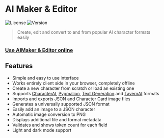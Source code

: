 
# AI Maker & Editor
![License](https://altkriz.github.io/aimaker/image.png)
![Version](https://img.shields.io/badge/version-v0.5.0-blue)

> Create, edit and convert to and from popular AI character formats easily

### [Use AIMaker & Editor online](https://altkriz.github.io/aimaker/)

## Features
- Simple and easy to use interface
- Works entirely client side in your browser, completely offline
- Create a new character from scratch or load an existing one
- Supports [CharacterAI](https://character.ai/), [Pygmalion](https://github.com/PygmalionAI/gradio-ui), [Text Generation](https://github.com/oobabooga/text-generation-webui) and [TavernAI](https://github.com/TavernAI/TavernAI) formats
- Imports and exports JSON and Character Card image files
- Generates a universally supported JSON format
- Easily add an image to a JSON character
- Automatic image conversion to PNG
- Displays additional file and format metadata
- Validates and shows token count for each field
- Light and dark mode support

